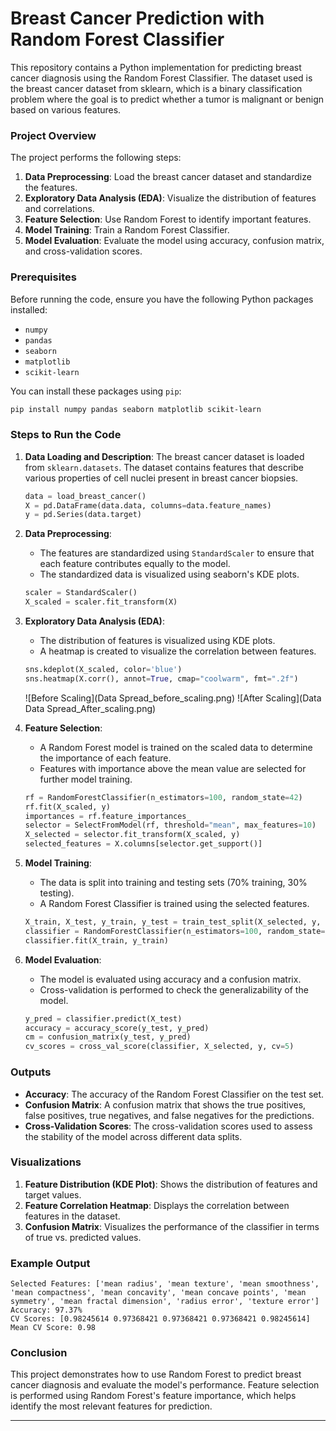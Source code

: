 # Breast Cancer Prediction with Random Forest Classifier

This repository contains a Python implementation for predicting breast cancer diagnosis using the Random Forest Classifier. The dataset used is the breast cancer dataset from sklearn, which is a binary classification problem where the goal is to predict whether a tumor is malignant or benign based on various features.

### Project Overview
The project performs the following steps:
1. **Data Preprocessing**: Load the breast cancer dataset and standardize the features.
2. **Exploratory Data Analysis (EDA)**: Visualize the distribution of features and correlations.
3. **Feature Selection**: Use Random Forest to identify important features.
4. **Model Training**: Train a Random Forest Classifier.
5. **Model Evaluation**: Evaluate the model using accuracy, confusion matrix, and cross-validation scores.

### Prerequisites

Before running the code, ensure you have the following Python packages installed:
- `numpy`
- `pandas`
- `seaborn`
- `matplotlib`
- `scikit-learn`

You can install these packages using `pip`:

```bash
pip install numpy pandas seaborn matplotlib scikit-learn
```

### Steps to Run the Code

1. **Data Loading and Description**:
   The breast cancer dataset is loaded from `sklearn.datasets`. The dataset contains features that describe various properties of cell nuclei present in breast cancer biopsies.

   ```python
   data = load_breast_cancer()
   X = pd.DataFrame(data.data, columns=data.feature_names)
   y = pd.Series(data.target)
   ```

2. **Data Preprocessing**:
   - The features are standardized using `StandardScaler` to ensure that each feature contributes equally to the model.
   - The standardized data is visualized using seaborn's KDE plots.

   ```python
   scaler = StandardScaler()
   X_scaled = scaler.fit_transform(X)
   ```

3. **Exploratory Data Analysis (EDA)**:
   - The distribution of features is visualized using KDE plots.
   - A heatmap is created to visualize the correlation between features.

   ```python
   sns.kdeplot(X_scaled, color='blue')
   sns.heatmap(X.corr(), annot=True, cmap="coolwarm", fmt=".2f")
   ```
   ![Before Scaling](Data Spread_before_scaling.png)
   ![After Scaling](Data Data Spread_After_scaling.png)
   
5. **Feature Selection**:
   - A Random Forest model is trained on the scaled data to determine the importance of each feature.
   - Features with importance above the mean value are selected for further model training.

   ```python
   rf = RandomForestClassifier(n_estimators=100, random_state=42)
   rf.fit(X_scaled, y)
   importances = rf.feature_importances_
   selector = SelectFromModel(rf, threshold="mean", max_features=10)
   X_selected = selector.fit_transform(X_scaled, y)
   selected_features = X.columns[selector.get_support()]
   ```

6. **Model Training**:
   - The data is split into training and testing sets (70% training, 30% testing).
   - A Random Forest Classifier is trained using the selected features.

   ```python
   X_train, X_test, y_train, y_test = train_test_split(X_selected, y, test_size=0.3, random_state=42)
   classifier = RandomForestClassifier(n_estimators=100, random_state=42)
   classifier.fit(X_train, y_train)
   ```

7. **Model Evaluation**:
   - The model is evaluated using accuracy and a confusion matrix.
   - Cross-validation is performed to check the generalizability of the model.

   ```python
   y_pred = classifier.predict(X_test)
   accuracy = accuracy_score(y_test, y_pred)
   cm = confusion_matrix(y_test, y_pred)
   cv_scores = cross_val_score(classifier, X_selected, y, cv=5)
   ```

### Outputs
- **Accuracy**: The accuracy of the Random Forest Classifier on the test set.
- **Confusion Matrix**: A confusion matrix that shows the true positives, false positives, true negatives, and false negatives for the predictions.
- **Cross-Validation Scores**: The cross-validation scores used to assess the stability of the model across different data splits.

### Visualizations
1. **Feature Distribution (KDE Plot)**: Shows the distribution of features and target values.
2. **Feature Correlation Heatmap**: Displays the correlation between features in the dataset.
3. **Confusion Matrix**: Visualizes the performance of the classifier in terms of true vs. predicted values.

### Example Output

```text
Selected Features: ['mean radius', 'mean texture', 'mean smoothness', 'mean compactness', 'mean concavity', 'mean concave points', 'mean symmetry', 'mean fractal dimension', 'radius error', 'texture error']
Accuracy: 97.37%
CV Scores: [0.98245614 0.97368421 0.97368421 0.97368421 0.98245614]
Mean CV Score: 0.98
```

### Conclusion
This project demonstrates how to use Random Forest to predict breast cancer diagnosis and evaluate the model's performance. Feature selection is performed using Random Forest's feature importance, which helps identify the most relevant features for prediction.

---
